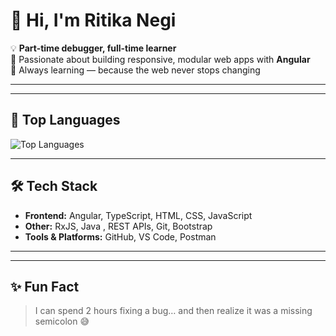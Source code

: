 <!--
**Ritika-negi13/Ritika-negi13** is a ✨ _special_ ✨ repository because its `README.md` (this file) appears on your GitHub profile.

Here are some ideas to get you started:

- 🔭 I’m currently working on ...
- 🌱 I’m currently learning ...
- 👯 I’m looking to collaborate on ...
- 🤔 I’m looking for help with ...
- 💬 Ask me about ...
- 📫 How to reach me: ...
- 😄 Pronouns: ...
- ⚡ Fun fact: ...
-->


# 👋 Hi, I'm Ritika Negi  

💡 **Part-time debugger, full-time learner**  
🚀 Passionate about building responsive, modular web apps with **Angular**  
🌱 Always learning — because the web never stops changing  

---

---

## 📌 Top Languages
![Top Languages](https://github-readme-stats.vercel.app/api/top-langs/?username=Ritika-negi13&layout=compact&theme=radical)  

---

## 🛠 Tech Stack
- **Frontend:** Angular, TypeScript, HTML, CSS, JavaScript  
- **Other:** RxJS, Java , REST APIs, Git, Bootstrap 
- **Tools & Platforms:** GitHub, VS Code, Postman  

---



---

## ✨ Fun Fact
> I can spend 2 hours fixing a bug… and then realize it was a missing semicolon 😅
